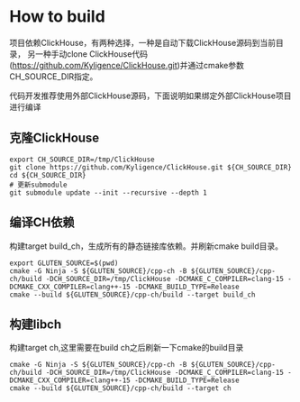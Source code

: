# How to build
项目依赖ClickHouse，有两种选择，一种是自动下载ClickHouse源码到当前目录，
另一种手动clone ClickHouse代码(https://github.com/Kyligence/ClickHouse.git)并通过cmake参数CH_SOURCE_DIR指定。

代码开发推荐使用外部ClickHouse源码，下面说明如果绑定外部ClickHouse项目进行编译
## 克隆ClickHouse
```shell
export CH_SOURCE_DIR=/tmp/ClickHouse
git clone https://github.com/Kyligence/ClickHouse.git ${CH_SOURCE_DIR}
cd ${CH_SOURCE_DIR}
# 更新submodule
git submodule update --init --recursive --depth 1
```

## 编译CH依赖
构建target build_ch，生成所有的静态链接库依赖。并刷新cmake build目录。
```shell
export GLUTEN_SOURCE=$(pwd)
cmake -G Ninja -S ${GLUTEN_SOURCE}/cpp-ch -B ${GLUTEN_SOURCE}/cpp-ch/build -DCH_SOURCE_DIR=/tmp/ClickHouse -DCMAKE_C_COMPILER=clang-15 -DCMAKE_CXX_COMPILER=clang++-15 -DCMAKE_BUILD_TYPE=Release
cmake --build ${GLUTEN_SOURCE}/cpp-ch/build --target build_ch
```
## 构建libch
构建target ch,这里需要在build ch之后刷新一下cmake的build目录
```shell
cmake -G Ninja -S ${GLUTEN_SOURCE}/cpp-ch -B ${GLUTEN_SOURCE}/cpp-ch/build -DCH_SOURCE_DIR=/tmp/ClickHouse -DCMAKE_C_COMPILER=clang-15 -DCMAKE_CXX_COMPILER=clang++-15 -DCMAKE_BUILD_TYPE=Release
cmake --build ${GLUTEN_SOURCE}/cpp-ch/build --target ch
```